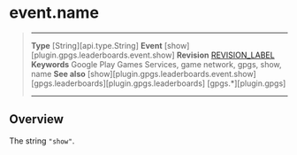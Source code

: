 # event.name

> --------------------- ------------------------------------------------------------------------------------------
> __Type__              [String][api.type.String]
> __Event__             [show][plugin.gpgs.leaderboards.event.show]
> __Revision__          [REVISION_LABEL](REVISION_URL)
> __Keywords__          Google Play Games Services, game network, gpgs, show, name
> __See also__          [show][plugin.gpgs.leaderboards.event.show]
>						[gpgs.leaderboards][plugin.gpgs.leaderboards]
>                       [gpgs.*][plugin.gpgs]
> --------------------- ------------------------------------------------------------------------------------------

## Overview

The string `"show"`.
